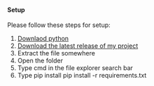 #### Setup

Please follow these steps for setup:

1. <a href="https://www.python.org/downloads/windows/">Downlaod python</a>
2. <a href="https://github.com/tinosor/Simple-login-and-register-system/releases">Download the latest release of my project</a>
3. Extract the file somewhere
4. Open the folder
5. Type cmd in the file explorer search bar
6. Type pip install pip install -r requirements.txt
   
